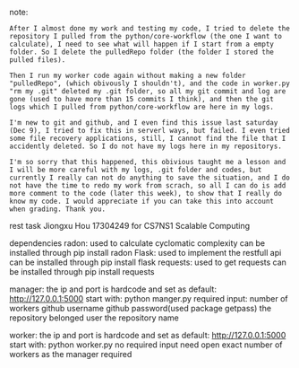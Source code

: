 note: 

	After I almost done my work and testing my code, I tried to delete the repository I pulled from the python/core-workflow (the one I want to calculate), I need to see what will happen if I start from a empty folder. So I delete the pulledRepo folder (the folder I stored the pulled files).
	
    Then I run my worker code again without making a new folder "pulledRepo", (which obivously I shouldn't), and the code in worker.py "rm my .git" deleted my .git folder, so all my git commit and log are gone (used to have more than 15 commits I think), and then the git logs which I pulled from python/core-workflow are here in my logs.
	
    I'm new to git and github, and I even find this issue last saturday (Dec 9), I tried to fix this in serverl ways, but failed. I even tried some file recovery applications, still, I cannot find the file that I accidently deleted. So I do not have my logs here in my repositorys.
	
    I'm so sorry that this happened, this obivious taught me a lesson and I will be more careful with my logs, .git folder and codes, but currently I really can not do anything to save the situation, and I do not have the time to redo my work from scrach, so all I can do is add more comment to the code (later this week), to show that I really do know my code. I would appreciate if you can take this into account when grading. Thank you.



rest task
	Jiongxu Hou 17304249 for CS7NS1 Scalable Computing

dependencies
	radon: 
		used to calculate cyclomatic complexity
		can be installed through	pip install radon
	Flask:
		used to implement the restfull api
		can be installed through	pip install flask
	requests:
		used to get requests
		can be installed through	pip install requests

manager:
	the ip and port is hardcode and set as default: http://127.0.0.1:5000
	start with:	python manger.py
	required input:
		number of workers
		github username
		github password(used package getpass)
		the repository belonged user
		the repository name
		
worker:
	the ip and port is hardcode and set as default: http://127.0.0.1:5000
	start with:	python worker.py
	no required input
	need open exact number of workers as the manager required
	
